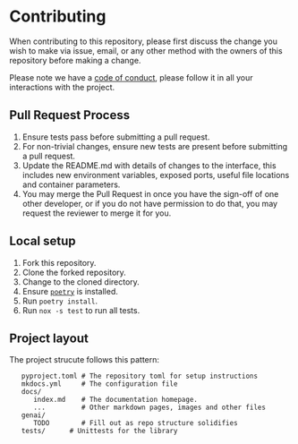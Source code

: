 # Contributing

When contributing to this repository, please first discuss the change you wish to make via issue,
email, or any other method with the owners of this repository before making a change. 

Please note we have a [code of conduct](./CODE_OF_CONDUCT.md), please follow it in all your interactions with the project.

## Pull Request Process

1. Ensure tests pass before submitting a pull request.
1. For non-trivial changes, ensure new tests are present before submitting a pull request.
1. Update the README.md with details of changes to the interface, this includes new environment 
   variables, exposed ports, useful file locations and container parameters.
1. You may merge the Pull Request in once you have the sign-off of one other developer, or if you 
   do not have permission to do that, you may request the reviewer to merge it for you.

## Local setup

1. Fork this repository.
2. Clone the forked repository.
3. Change to the cloned directory.
4. Ensure [`poetry`](https://python-poetry.org/docs/#installation) is installed.
5. Run `poetry install`.
6. Run `nox -s test` to run all tests.

## Project layout

The project strucute follows this pattern:

```
   pyproject.toml # The repository toml for setup instructions
   mkdocs.yml     # The configuration file
   docs/
      index.md    # The documentation homepage.
      ...         # Other markdown pages, images and other files
   genai/
      TODO        # Fill out as repo structure solidifies
   tests/      # Unittests for the library
```
